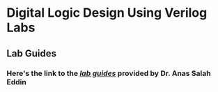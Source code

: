 # Digital Logic Design Using Verilog Labs
## Lab Guides
### Here's the link to the [*lab guides*](https://github.com/aseddin/3300L_lab_guides) provided by Dr. Anas Salah Eddin
